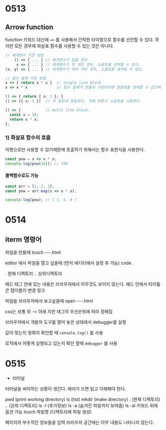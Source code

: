 # 0513
## Arrow function
function 키워드 대신에 `=>` 를 사용해서 간략한 타이핑으로 함수를 선언할 수 있다. 하지만 모든 경우에 화살표 함수를 사용할 수 있는 것은 아니다. 
```js
// 매개변수 지정 방법
    () => { ... } // 매개변수가 없을 경우
     x => { ... } // 매개변수가 한 개인 경우, 소괄호를 생략할 수 있다.
(x, y) => { ... } // 매개변수가 여러 개인 경우, 소괄호를 생략할 수 없다.

// 함수 몸체 지정 방법
x => { return x * x }  // single line block
x => x * x             // 함수 몸체가 한줄의 구문이라면 중괄호를 생략할 수 있으며 암묵적으로 return된다. 위 표현과 동일하다.

() => { return { a: 1 }; }
() => ({ a: 1 })  // 위 표현과 동일하다. 객체 반환시 소괄호를 사용한다.

() => {           // multi line block.
  const x = 10;
  return x * x;
};
```
### 1) 화살표 함수의 호출
익명으로만 사용할 수 있기때문에 호출하기 위해서는 함수 표현식을 사용한다.
```js
const pow = x => x * x;
console.log(pow(10)); // 100
```
#### 콜백함수로도 가능
```js
const arr = [1, 2, 3];
const pow = arr.map(x => x * x);

console.log(pow); // [ 1, 4, 9 ]
```
# 0514
## iterm 명령어
파일을 만들때 
touch ---.html

editor 에서 파일을 열고 싶을때
(먼저 에디터에서 설정 후 가능)
code .

.  현재 디렉토리
.. 상위디렉토리


헤드 태그 안에 있는 내용은 브라우저에서 아무것도 보이지 않는다.
헤드 안에서 
타이틀은 탭이름이 변경
링크

파일을 브라우저에서 보고싶을때
open ---.html

css는 보통 위 -> 아래 지만 태그의 우선순위에 따라 정해짐

브라우저에서 개발자 도구를 열어 놓은 상태에서 debugger를 실행

값이 맞는지 정확히 확인할 때 `console.log()` 를 사용

로직에서 어떻게 실행되고 있는지 확인 할때 `debugger` 를 사용

# 0515
- 터미널

터미널을 써야하는 상황이 생긴다.
에러가 뜨면 읽고 이해해야 한다.

pwd (print working directory)
ls (list)
mkdir (make directory)
. (현재 디렉토리)
.. (상위 디렉토리)
ls -l (추가정보)
ls -a (숨겨진 파일까지 보여줌)
ls -al
키워드 뒤에 옵션 가능
touch 파일명 (디렉토리에 파일 생성)

<head>
페이지의 부수적인 정보들을 입력
브라우저 공간에는 아무 내용도 나타나지 않는다.
<title>
브라우저 상의 탭의 이름을 수정
<body>
<h1-6>



css를 html파일에 링크 시켜 주고싶다.

<link rel="stylesheet" href="style.css">

개발자 도구에서 네트워크 탭을 확인 하면 잘 연결되었는지 확인 가능

브라우저에서 원하는 포지션의 정보를 확인 하고싶다면 우클릭 -> inspect(elements/style)

우선순위에 의해서 정확하게 표현 해주는 선택자를 입력받는다.

명시도  찾아보기

`console.log()`는 확인만 잠깐할때 사용
`debugger` 

실행하면 선언된 그 위치에 일시정지한다.

브라우저의 개발자도구가 실행되고있을때 실행

확인해보고싶은 위치의 전 단계에 입력

에디터에서 조건을 수정해서 브라우저에서 확인할 필요는 없다. 해당 위치의 라인의 넘버를 클릭하고 진행하면 멈춘다. 우틀릭을 하고 에드 컨디셔널 브렠포인트를 클릭하면 조건을 입력하면 주황색으로 표시되고 진행시키면 조건에 맞게 디버거가 실행이 된다. 

디버깅을 하면 js엔진이 코드를 읽는 순서를 익힐 수 있다.(?)

대충 보다가 삽질하는 시간이 길어 지는 것 보다 **꼼꼼히 확인** 해서 시간을 절약하는 것이 좋다. 

디버깅할때는 멘탈이 가장 중요.

습관이 되어야 침착

기능 구현, 버그 해결, 

기존 코드를 변경할 수있다. 

디버깅 : 문제해결능력